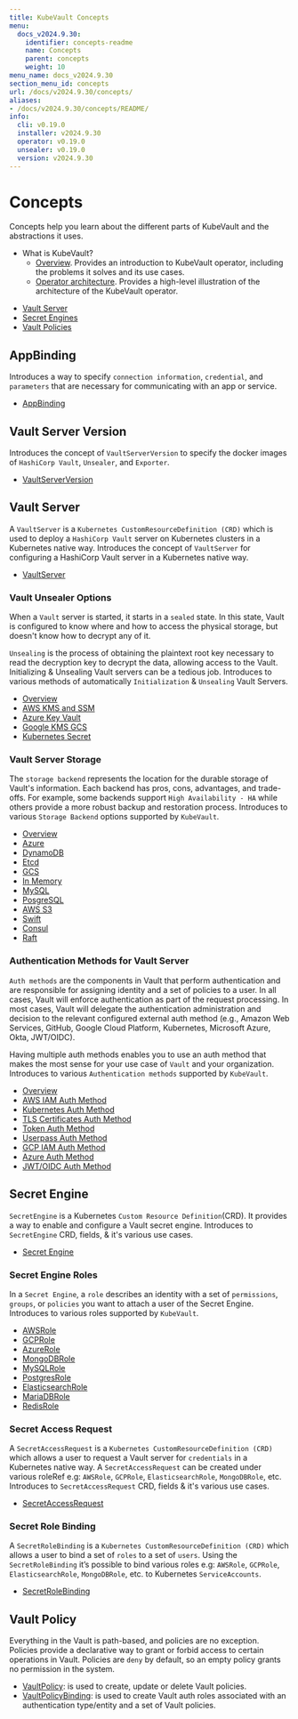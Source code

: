 ```yaml
---
title: KubeVault Concepts
menu:
  docs_v2024.9.30:
    identifier: concepts-readme
    name: Concepts
    parent: concepts
    weight: 10
menu_name: docs_v2024.9.30
section_menu_id: concepts
url: /docs/v2024.9.30/concepts/
aliases:
- /docs/v2024.9.30/concepts/README/
info:
  cli: v0.19.0
  installer: v2024.9.30
  operator: v0.19.0
  unsealer: v0.19.0
  version: v2024.9.30
---
```


# Concepts

Concepts help you learn about the different parts of KubeVault and the abstractions it uses.

- What is KubeVault?
  - [Overview](/docs/v2024.9.30/concepts/overview). Provides an introduction to KubeVault operator, including the problems it solves and its use cases.
  - [Operator architecture](/docs/v2024.9.30/concepts/architecture). Provides a high-level illustration of the architecture of the KubeVault operator.

<ul class="nav nav-tabs" id="conceptsTab" role="tablist">
  <li class="nav-item">
    <a class="nav-link active" id="vault-server-tab" data-toggle="tab" href="#vault-server" role="tab" aria-controls="vault-server" aria-selected="true">Vault Server</a>
  </li>
  <li class="nav-item">
    <a class="nav-link" id="secret-engine-tab" data-toggle="tab" href="#secret-engine" role="tab" aria-controls="secret-engine" aria-selected="false">Secret Engines</a>
  </li>
  <li class="nav-item">
    <a class="nav-link" id="vault-policy-tab" data-toggle="tab" href="#vault-policy" role="tab" aria-controls="vault-policy" aria-selected="false">Vault Policies</a>
  </li>
</ul>
<div class="tab-content" id="conceptsTabContent">
  <div class="tab-pane fade show active" id="vault-server" role="tabpanel" aria-labelledby="vault-server-tab">

## AppBinding

Introduces a way to specify `connection information`, `credential`, and `parameters` that are necessary for communicating with an app or service.

- [AppBinding](/docs/v2024.9.30/concepts/vault-server-crds/auth-methods/appbinding)

## Vault Server Version

Introduces the concept of `VaultServerVersion` to specify the docker images of `HashiCorp Vault`, `Unsealer`, and `Exporter`.

- [VaultServerVersion](/docs/v2024.9.30/concepts/vault-server-crds/vaultserverversion)

## Vault Server

A `VaultServer` is a `Kubernetes CustomResourceDefinition (CRD)` which is used to deploy a `HashiCorp Vault` server on Kubernetes clusters in a Kubernetes native way. Introduces the concept of `VaultServer` for configuring a HashiCorp Vault server in a Kubernetes native way.

- [VaultServer](/docs/v2024.9.30/concepts/vault-server-crds/vaultserver)

### Vault Unsealer Options
When a `Vault` server is started, it starts in a `sealed` state. In this state, Vault is configured to know where and how to access the physical storage, but doesn't know how to decrypt any of it.

`Unsealing` is the process of obtaining the plaintext root key necessary to read the decryption key to decrypt the data, allowing access to the Vault. Initializing & Unsealing Vault servers can be a tedious job. 
Introduces to various methods of automatically `Initialization` & `Unsealing` Vault Servers.

- [Overview](/docs/v2024.9.30/concepts/vault-server-crds/unsealer/overview)
- [AWS KMS and SSM](/docs/v2024.9.30/concepts/vault-server-crds/unsealer/aws_kms_ssm)
- [Azure Key Vault](/docs/v2024.9.30/concepts/vault-server-crds/unsealer/azure_key_vault)
- [Google KMS GCS](/docs/v2024.9.30/concepts/vault-server-crds/unsealer/google_kms_gcs)
- [Kubernetes Secret](/docs/v2024.9.30/concepts/vault-server-crds/unsealer/kubernetes_secret)
  
### Vault Server Storage
The `storage backend` represents the location for the durable storage of Vault's information. Each backend has pros, cons, advantages, and trade-offs. For example, some backends support `High Availability - HA` while others provide a more robust backup and restoration process. Introduces to various `Storage Backend` options supported by `KubeVault`.

- [Overview](/docs/v2024.9.30/concepts/vault-server-crds/storage/overview)
- [Azure](/docs/v2024.9.30/concepts/vault-server-crds/storage/azure)
- [DynamoDB](/docs/v2024.9.30/concepts/vault-server-crds/storage/dynamodb)
- [Etcd](/docs/v2024.9.30/concepts/vault-server-crds/storage/etcd)
- [GCS](/docs/v2024.9.30/concepts/vault-server-crds/storage/gcs)
- [In Memory](/docs/v2024.9.30/concepts/vault-server-crds/storage/inmem)
- [MySQL](/docs/v2024.9.30/concepts/vault-server-crds/storage/mysql)
- [PosgreSQL](/docs/v2024.9.30/concepts/vault-server-crds/storage/postgresql)
- [AWS S3](/docs/v2024.9.30/concepts/vault-server-crds/storage/s3)
- [Swift](/docs/v2024.9.30/concepts/vault-server-crds/storage/swift)
- [Consul](/docs/v2024.9.30/concepts/vault-server-crds/storage/consul)
- [Raft](/docs/v2024.9.30/concepts/vault-server-crds/storage/raft)

### Authentication Methods for Vault Server
`Auth methods` are the components in Vault that perform authentication and are responsible for assigning identity and a set of policies to a user. In all cases, Vault will enforce authentication as part of the request processing. In most cases, Vault will delegate the authentication administration and decision to the relevant configured external auth method (e.g., Amazon Web Services, GitHub, Google Cloud Platform, Kubernetes, Microsoft Azure, Okta, JWT/OIDC).

Having multiple auth methods enables you to use an auth method that makes the most sense for your use case of `Vault` and your organization.
Introduces to various `Authentication methods` supported by `KubeVault`.

- [Overview](/docs/v2024.9.30/concepts/vault-server-crds/auth-methods/overview)
- [AWS IAM Auth Method](/docs/v2024.9.30/concepts/vault-server-crds/auth-methods/aws-iam)
- [Kubernetes Auth Method](/docs/v2024.9.30/concepts/vault-server-crds/auth-methods/kubernetes)
- [TLS Certificates Auth Method](/docs/v2024.9.30/concepts/vault-server-crds/auth-methods/tls)
- [Token Auth Method](/docs/v2024.9.30/concepts/vault-server-crds/auth-methods/token)
- [Userpass Auth Method](/docs/v2024.9.30/concepts/vault-server-crds/auth-methods/userpass)
- [GCP IAM Auth Method](/docs/v2024.9.30/concepts/vault-server-crds/auth-methods/gcp-iam)
- [Azure Auth Method](/docs/v2024.9.30/concepts/vault-server-crds/auth-methods/azure)
- [JWT/OIDC Auth Method](/docs/v2024.9.30/concepts/vault-server-crds/auth-methods/jwt-oidc)

</div>
<div class="tab-pane fade" id="secret-engine" role="tabpanel" aria-labelledby="secret-engine-tab">

## Secret Engine

`SecretEngine` is a Kubernetes `Custom Resource Definition`(CRD). It provides a way to enable and configure a Vault secret engine. Introduces to `SecretEngine` CRD, fields, & it's various use cases.

- [Secret Engine](/docs/v2024.9.30/concepts/secret-engine-crds/secretengine)

### Secret Engine Roles
In a `Secret Engine`, a `role` describes an identity with a set of `permissions`, `groups`, or `policies` you want to attach a user of the Secret Engine. Introduces to various roles supported by `KubeVault`.

- [AWSRole](/docs/v2024.9.30/concepts/secret-engine-crds/aws-secret-engine/awsrole)
- [GCPRole](/docs/v2024.9.30/concepts/secret-engine-crds/gcp-secret-engine/gcprole)
- [AzureRole](/docs/v2024.9.30/concepts/secret-engine-crds/azure-secret-engine/azurerole)
- [MongoDBRole](/docs/v2024.9.30/concepts/secret-engine-crds/database-secret-engine/mongodb)
- [MySQLRole](/docs/v2024.9.30/concepts/secret-engine-crds/database-secret-engine/mysql)
- [PostgresRole](/docs/v2024.9.30/concepts/secret-engine-crds/database-secret-engine/postgresrole)
- [ElasticsearchRole](/docs/v2024.9.30/concepts/secret-engine-crds/database-secret-engine/elasticsearch)
- [MariaDBRole](/docs/v2024.9.30/concepts/secret-engine-crds/database-secret-engine/mariadb)
- [RedisRole](/docs/v2024.9.30/concepts/secret-engine-crds/database-secret-engine/redis)
  
### Secret Access Request
A `SecretAccessRequest` is a `Kubernetes CustomResourceDefinition (CRD)` which allows a user to request a Vault server for `credentials` in a Kubernetes native way. A `SecretAccessRequest` can be created under various roleRef e.g: `AWSRole`, `GCPRole`, `ElasticsearchRole`, `MongoDBRole`, etc. Introduces to `SecretAccessRequest` CRD, fields & it's various use cases.

- [SecretAccessRequest](/docs/v2024.9.30/concepts/secret-engine-crds/secret-access-request)

### Secret Role Binding
A `SecretRoleBinding` is a `Kubernetes CustomResourceDefinition (CRD)` which allows a user to bind a set of `roles` to a set of `users`. Using the `SecretRoleBinding` it’s possible to bind various roles e.g: `AWSRole`, `GCPRole`, `ElasticsearchRole`, `MongoDBRole`, etc. to Kubernetes `ServiceAccounts`.

- [SecretRoleBinding](/docs/v2024.9.30/concepts/secret-engine-crds/secret-role-binding)

</div>
<div class="tab-pane fade" id="vault-policy" role="tabpanel" aria-labelledby="vault-policy-tab">

## Vault Policy

Everything in the Vault is path-based, and policies are no exception. Policies provide a declarative way to grant or forbid access to certain operations in Vault. Policies are `deny` by default, so an empty policy grants no permission in the system.

- [VaultPolicy](/docs/v2024.9.30/concepts/policy-crds/vaultpolicy): is used to create, update or delete Vault policies.
- [VaultPolicyBinding](/docs/v2024.9.30/concepts/policy-crds/vaultpolicybinding): is used to create Vault auth roles associated with an authentication type/entity and a set of Vault policies.

</div>
</div>
